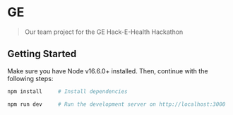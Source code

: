 # GE

> Our team project for the GE Hack-E-Health Hackathon

## Getting Started

Make sure you have Node v16.6.0+ installed. Then, continue with the following steps:

```bash
npm install     # Install dependencies

npm run dev     # Run the development server on http://localhost:3000
```
